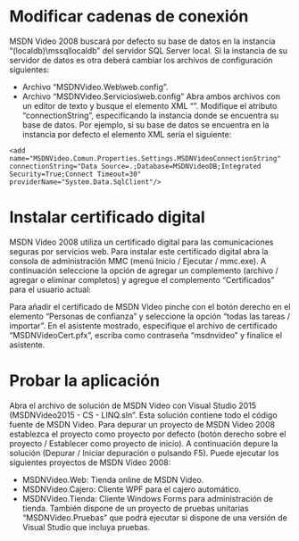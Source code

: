 # Modificar cadenas de conexión
MSDN Video 2008 buscará por defecto su base de datos en la instancia “(localdb)\mssqllocaldb” del servidor SQL Server local. Si la instancia de su servidor de datos es otra deberá cambiar los archivos de configuración siguientes:
-	Archivo “MSDNVideo.Web\web.config”.
-	Archivo “MSDNVideo.Servicios\web.config”
Abra ambos archivos con un editor de texto y busque el elemento XML “<connectionStrings>”. Modifique el atributo “connectionString”, especificando la instancia donde se encuentra su base de datos. Por ejemplo, si su base de datos se encuentra en la instancia por defecto el elemento XML sería el siguiente:
```
<add name="MSDNVideo.Comun.Properties.Settings.MSDNVideoConnectionString" connectionString="Data Source=.;Database=MSDNVideoDB;Integrated Security=True;Connect Timeout=30" providerName="System.Data.SqlClient"/>
```

# Instalar certificado digital
MSDN Video 2008 utiliza un certificado digital para las comunicaciones seguras por servicios web. Para instalar este certificado digital abra la consola de administración MMC (menú Inicio / Ejecutar / mmc.exe). A continuación seleccione la opción de agregar un complemento (archivo / agregar o eliminar completos) y agregue el complemento “Certificados” para el usuario actual:

Para añadir el certificado de MSDN Video pinche con el botón derecho en el elemento “Personas de confianza” y seleccione la opción “todas las tareas / importar”. En el asistente mostrado, especifique el archivo de certificado “MSDNVideoCert.pfx”, escriba como contraseña “msdnvideo” y finalice el asistente.

# Probar la aplicación
Abra el archivo de solución de MSDN Video con Visual Studio 2015 (MSDNVideo2015 - CS - LINQ.sln”. Esta solución contiene todo el código fuente de MSDN Video. Para depurar un proyecto de MSDN Video 2008 establezca el proyecto como proyecto por defecto (botón derecho sobre el proyecto / Establecer como proyecto de inicio). A continuación depure la solución (Depurar / Iniciar depuración o pulsando F5). Puede ejecutar los siguientes proyectos de MSDN Video 2008:
-	MSDNVideo.Web: Tienda online de MSDN Video.
-	MSDNVideo.Cajero: Cliente WPF para el cajero automático.
-	MSDNVideo.Tienda: Cliente Windows Forms para administración de tienda.
También dispone de un proyecto de pruebas unitarias “MSDNVideo.Pruebas” que podrá ejecutar si dispone de una versión de Visual Studio que incluya pruebas.
